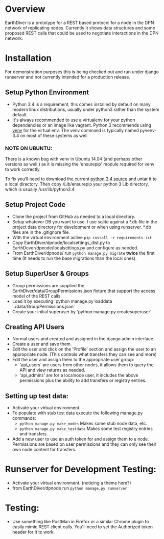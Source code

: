 # Overview

EarthDiver is a prototype for a REST based protocol for a node in the DPN
network of replicating nodes.  Currently it shows data structures and some
proposed REST calls that could be used to negotiate interactions in the DPN
network.

# Installation

For demonstration purposes this is being checked out and run under django
runserver and not currently intended for a production release.

## Setup Python Environment

* Python 3.4 is a requirement, this comes installed by default on many modern
  linux distributions, usually under python3 rather than the system default.
* It's always recommended to use a virtualenv for your python dependencies or an
  image like vagrant.  Python 3 recommends using
  [venv](https://docs.python.org/3/library/venv.html) for the virtual env. The
  venv command is typically named pyvenv-3.4 on most of these systems as well.

### NOTE ON UBUNTU:

There is a known bug with venv in Ubuntu 14.04 (and perhaps other versions as
well.) as it is missing the 'ensurepip' module required for venv to work
correctly.

To fix you'll need to download the current
[python 3.4 source](https://www.python.org/downloads/) and untar it to a local
directory.  Then copy <temp python dir>/Lib/ensurepip your python 3 Lib
directory, which is usually /usr/lib/python3.4

## Setup Project Code

* Clone the project from GitHub as needed to a local directory.
* Setup whatever DB you want to use.  I use sqlite against a *.db file in the
  project data directory for development or when using runserver. *.db files are
  in the .gitignore file.
* With the virtual environment active `pip install -r requirements.txt`
* Copy EarthDiver/dpnode/localsettings_dist.py to
  EarthDover/dpnode/localsettings.py and configure as needed.
* From EarthDiver/dpnode/ run `python manage.py migrate` **twice** the first
  time (It needs to run the base migrations than the local ones).

## Setup SuperUser & Groups

* Group permissions are supplied the EarthDiver/data/GroupPermissions.json
  fixture that support the access model of the REST calls.
* Load it by executing 'python manage.py loaddata ../data/GroupPermissions.json'
* Create your initial superuser by 'python manage.py createsuperuser'

## Creating API Users

* Normal users and created and assigned in the django admin interface.
* Create a user and save them.
* Edit the user and click on the 'Profile' section and assign the user to
  an appropriate node. (This controls what transfers they can see and more)
* Edit the user and assign them to the appropriate user group:
    * 'api_users' are users from other nodes, it allows them to query the API
       and view returns as needed.
    * 'api_admins' are for a localnode user, it includes the above permissions
      plus the ability to add transfers or registry entries.

## Setting up test data:

* Activate your virtual environment.
* To populate with stub test data execute the following manage.py commands:
    * `python manage.py make_nodes` Makes some stub node data, etc.
    * `python manage.py make_testdata` Makes some test registry entries and
       transfers.
* Add a new user to use an auth token for and assign them to a node.
  Permissions are based on user permissions and they can only see their own node
  content for transfers.

# Runserver for Development Testing:

* Activate your virtual environment. (noticing a theme here?)
* from EarthDiver/dpnode run `python manage.py runserver`

# Testing:

*  Use something like PostMan in Firefox or a similar Chrome plugin to easily
   mimic REST client calls.  You'll need to set the Authorized token header for
   it to work.